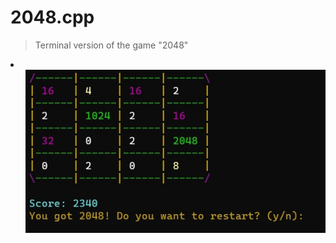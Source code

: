 # 2048.cpp
>Terminal version of the game "2048"

<li>
  <ul><img src="images/gameplay.jpg"></ul>
  <ul></ul>
  <ul></ul>
</li>
